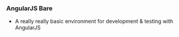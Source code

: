### AngularJS Bare ###

* A really really basic environment for development & testing with AngularJS